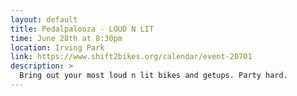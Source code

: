 ```yaml
---
layout: default
title: Pedalpalooza - LOUD N LIT
time: June 28th at 8:30pm
location: Irving Park
link: https://www.shift2bikes.org/calendar/event-20701
description: >
  Bring out your most loud n lit bikes and getups. Party hard.
---
```

